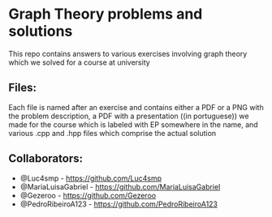# Graph Theory problems and solutions
This repo contains answers to various exercises involving graph theory which we solved for a course at university
## Files:
Each file is named after an exercise and contains either a PDF or a PNG with the problem description, a PDF with a presentation ((in portuguese)) we made for the course which is labeled with EP somewhere in the name, and various .cpp and .hpp files which comprise the actual solution
## Collaborators:
  * @Luc4smp - https://github.com/Luc4smp
  * @MariaLuisaGabriel - https://github.com/MariaLuisaGabriel
  * @Gezeroo - https://github.com/Gezeroo
  * @PedroRibeiroA123 - https://github.com/PedroRibeiroA123

